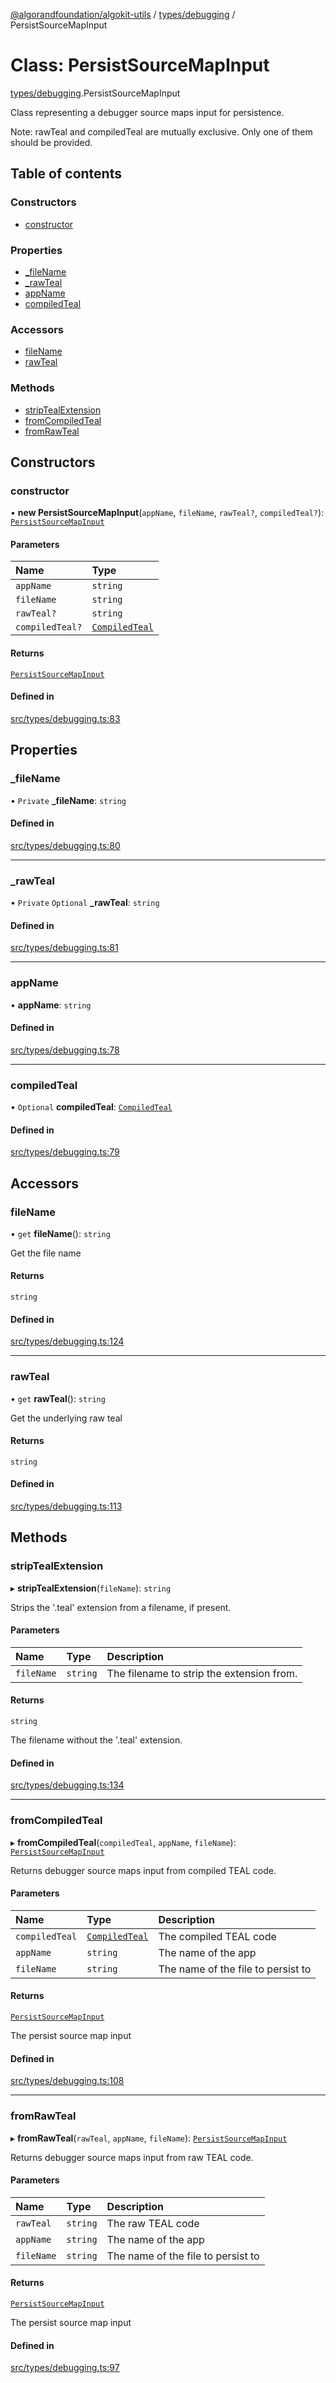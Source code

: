 [@algorandfoundation/algokit-utils](../README.md) / [types/debugging](../modules/types_debugging.md) / PersistSourceMapInput

# Class: PersistSourceMapInput

[types/debugging](../modules/types_debugging.md).PersistSourceMapInput

Class representing a debugger source maps input for persistence.

Note: rawTeal and compiledTeal are mutually exclusive. Only one of them should be provided.

## Table of contents

### Constructors

- [constructor](types_debugging.PersistSourceMapInput.md#constructor)

### Properties

- [\_fileName](types_debugging.PersistSourceMapInput.md#_filename)
- [\_rawTeal](types_debugging.PersistSourceMapInput.md#_rawteal)
- [appName](types_debugging.PersistSourceMapInput.md#appname)
- [compiledTeal](types_debugging.PersistSourceMapInput.md#compiledteal)

### Accessors

- [fileName](types_debugging.PersistSourceMapInput.md#filename)
- [rawTeal](types_debugging.PersistSourceMapInput.md#rawteal)

### Methods

- [stripTealExtension](types_debugging.PersistSourceMapInput.md#striptealextension)
- [fromCompiledTeal](types_debugging.PersistSourceMapInput.md#fromcompiledteal)
- [fromRawTeal](types_debugging.PersistSourceMapInput.md#fromrawteal)

## Constructors

### constructor

• **new PersistSourceMapInput**(`appName`, `fileName`, `rawTeal?`, `compiledTeal?`): [`PersistSourceMapInput`](types_debugging.PersistSourceMapInput.md)

#### Parameters

| Name | Type |
| :------ | :------ |
| `appName` | `string` |
| `fileName` | `string` |
| `rawTeal?` | `string` |
| `compiledTeal?` | [`CompiledTeal`](../interfaces/types_app.CompiledTeal.md) |

#### Returns

[`PersistSourceMapInput`](types_debugging.PersistSourceMapInput.md)

#### Defined in

[src/types/debugging.ts:83](https://github.com/algorandfoundation/algokit-utils-ts/blob/main/src/types/debugging.ts#L83)

## Properties

### \_fileName

• `Private` **\_fileName**: `string`

#### Defined in

[src/types/debugging.ts:80](https://github.com/algorandfoundation/algokit-utils-ts/blob/main/src/types/debugging.ts#L80)

___

### \_rawTeal

• `Private` `Optional` **\_rawTeal**: `string`

#### Defined in

[src/types/debugging.ts:81](https://github.com/algorandfoundation/algokit-utils-ts/blob/main/src/types/debugging.ts#L81)

___

### appName

• **appName**: `string`

#### Defined in

[src/types/debugging.ts:78](https://github.com/algorandfoundation/algokit-utils-ts/blob/main/src/types/debugging.ts#L78)

___

### compiledTeal

• `Optional` **compiledTeal**: [`CompiledTeal`](../interfaces/types_app.CompiledTeal.md)

#### Defined in

[src/types/debugging.ts:79](https://github.com/algorandfoundation/algokit-utils-ts/blob/main/src/types/debugging.ts#L79)

## Accessors

### fileName

• `get` **fileName**(): `string`

Get the file name

#### Returns

`string`

#### Defined in

[src/types/debugging.ts:124](https://github.com/algorandfoundation/algokit-utils-ts/blob/main/src/types/debugging.ts#L124)

___

### rawTeal

• `get` **rawTeal**(): `string`

Get the underlying raw teal

#### Returns

`string`

#### Defined in

[src/types/debugging.ts:113](https://github.com/algorandfoundation/algokit-utils-ts/blob/main/src/types/debugging.ts#L113)

## Methods

### stripTealExtension

▸ **stripTealExtension**(`fileName`): `string`

Strips the '.teal' extension from a filename, if present.

#### Parameters

| Name | Type | Description |
| :------ | :------ | :------ |
| `fileName` | `string` | The filename to strip the extension from. |

#### Returns

`string`

The filename without the '.teal' extension.

#### Defined in

[src/types/debugging.ts:134](https://github.com/algorandfoundation/algokit-utils-ts/blob/main/src/types/debugging.ts#L134)

___

### fromCompiledTeal

▸ **fromCompiledTeal**(`compiledTeal`, `appName`, `fileName`): [`PersistSourceMapInput`](types_debugging.PersistSourceMapInput.md)

Returns debugger source maps input from compiled TEAL code.

#### Parameters

| Name | Type | Description |
| :------ | :------ | :------ |
| `compiledTeal` | [`CompiledTeal`](../interfaces/types_app.CompiledTeal.md) | The compiled TEAL code |
| `appName` | `string` | The name of the app |
| `fileName` | `string` | The name of the file to persist to |

#### Returns

[`PersistSourceMapInput`](types_debugging.PersistSourceMapInput.md)

The persist source map input

#### Defined in

[src/types/debugging.ts:108](https://github.com/algorandfoundation/algokit-utils-ts/blob/main/src/types/debugging.ts#L108)

___

### fromRawTeal

▸ **fromRawTeal**(`rawTeal`, `appName`, `fileName`): [`PersistSourceMapInput`](types_debugging.PersistSourceMapInput.md)

Returns debugger source maps input from raw TEAL code.

#### Parameters

| Name | Type | Description |
| :------ | :------ | :------ |
| `rawTeal` | `string` | The raw TEAL code |
| `appName` | `string` | The name of the app |
| `fileName` | `string` | The name of the file to persist to |

#### Returns

[`PersistSourceMapInput`](types_debugging.PersistSourceMapInput.md)

The persist source map input

#### Defined in

[src/types/debugging.ts:97](https://github.com/algorandfoundation/algokit-utils-ts/blob/main/src/types/debugging.ts#L97)
